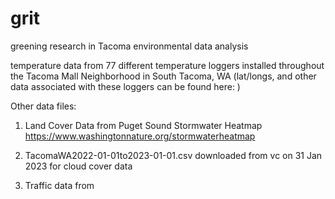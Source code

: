 # grit
greening research in Tacoma environmental data analysis

temperature data from 77 different temperature loggers installed throughout the Tacoma Mall Neighborhood in South Tacoma, WA
(lat/longs, and other data associated with these loggers can be found here: )


Other data files:
1) Land Cover Data from Puget Sound Stormwater Heatmap https://www.washingtonnature.org/stormwaterheatmap

2) TacomaWA2022-01-01to2023-01-01.csv downloaded from vc on 31 Jan 2023 for cloud cover data

3) Traffic data from 